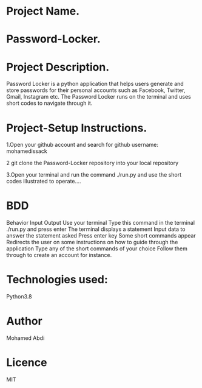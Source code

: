 # Project Name.
 # Password-Locker.

# Project Description.
Password Locker is a python application that helps users generate and store passwords for their personal accounts such as Facebook, Twitter, Gmail, Instagram etc. The Password Locker runs on the terminal and uses short codes to navigate through it. 
# Project-Setup Instructions.
1.Open your github account and search for github username: mohamedissack

2 git clone the Password-Locker repository into your local repository 

3.Open your terminal and run the command ./run.py and use the short codes illustrated to operate....
# BDD
Behavior   Input   Output
Use your terminal   Type this command in the terminal ./run.py and press enter  The terminal displays a statement
Input data to answer the statement asked    Press enter key Some short commands appear
Redirects the user on some instructions on how to guide through the application Type any of the short commands of your choice   Follow them through to create an account for instance.
# Technologies used:
 Python3.8
# Author 
Mohamed Abdi
# Licence
MIT
